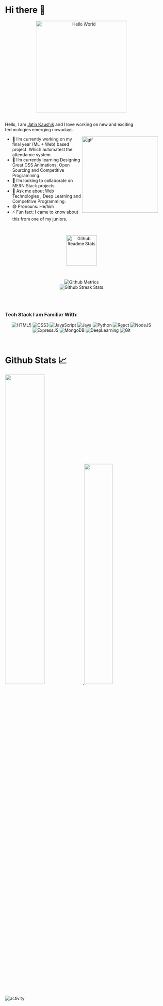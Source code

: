 # Hi there 👋
<div align="center">
<img height="300px" src="https://media1.tenor.com/images/711682362f0a68479c58e0b3430c63f7/tenor.gif?itemid=7520523" alt="Hello World">
 
</div>

<br>

Hello, I am [Jatin Kaushik](https://www.linkedin.com/in/jatin-kaushik-15b5b3175/) and I love working on new and exciting technologies emerging nowadays. 



 <img align="right" width="250px" src="https://media1.tenor.com/images/08fca81ad422d0b98dd04e5d79f0abc9/tenor.gif?itemid=21481919" alt="gif">

- 🔭 I’m currently working on my final year (ML + Web) based project. Which automatest the attendance system.
- 🌱 I’m currently learning Designing Great CSS Animations, Open Sourcing and Competitive Programming.
- 👯 I’m looking to collaborate on MERN Stack projects.
- 💬 Ask me about Web Technologies , Deep Learning and Competitive Programming.
- 😄 Pronouns: He/him
- ⚡ Fun fact: I came to know about this from one of my juniors.

<br>

<p align="center">
 <img width="100px" src="https://res.cloudinary.com/anuraghazra/image/upload/v1594908242/logo_ccswme.svg" align="center" alt="Github Readme Stats" />
</p>
<!-- <p align="center"> <img src="https://komarev.com/ghpvc/?username=kaushikjatin" alt="kaushikjatin"/> </p>  -->



<br>
<p align="center">
  
<img src="https://metrics.lecoq.io/kaushikjatin" alt="Github Metrics">
  
  <br>
  
<img src="https://github-readme-streak-stats.herokuapp.com/?user=kaushikjatin" alt="Github Streak Stats">
  
</p>

<br><br>
### Tech Stack I am Familiar With:

<p align="center">
<img alt="HTML5" src="https://img.shields.io/badge/html5%20-%23E34F26.svg?&style=for-the-badge&logo=html5&logoColor=white"/>
<img alt="CSS3" src="https://img.shields.io/badge/css3%20-%231572B6.svg?&style=for-the-badge&logo=css3&logoColor=white"/>
<img alt="JavaScript" src="https://img.shields.io/badge/javascript%20-%23323330.svg?&style=for-the-badge&logo=javascript&logoColor=%23F7DF1E"/>
<img alt="Java" src ="https://img.shields.io/badge/java%20-%23E34F26.svg?&style=for-the-badge&logo=java&logoColor=white"/>
<img alt="Python" src="https://img.shields.io/badge/python%20-%2314354C.svg?&style=for-the-badge&logo=python&logoColor=white"/>
<img alt="React" src="https://img.shields.io/badge/react%20-%2320232a.svg?&style=for-the-badge&logo=react&logoColor=%2361DAFB"/>
<img alt="NodeJS" src="https://img.shields.io/badge/node.js%20-%2343853D.svg?&style=for-the-badge&logo=node.js&logoColor=white"/>
 <img alt="ExpressJS" src="https://img.shields.io/badge/express%20-%23323330.svg?&style=for-the-badge&logo=express&logoColor=%23F7DF1E"/>
<img alt="MongoDB" src ="https://img.shields.io/badge/MongoDB-%234ea94b.svg?&style=for-the-badge&logo=mongodb&logoColor=white"/>
<img alt='DeepLearning' src="https://img.shields.io/badge/deeplearning%20-%23E34F26.svg?&style=for-the-badge&logo=git&logoColor=white">
<img alt="Git" src="https://img.shields.io/badge/git%20-%23E34F26.svg?&style=for-the-badge&logo=git&logoColor=white"/>
<br/>
</p>

<br>

# Github Stats 📈

<a href="https://github.com/kaushikjatin">
    <img src="https://github-readme-stats.vercel.app/api?username=kaushikjatin&count_private=true&show_icons=true&hide_border=true"
                    width="51%" />
</a>
<a href="https://github.com/kaushikjatin?tab=repositories">
  <img src="https://github-readme-stats.vercel.app/api/top-langs/?username=kaushikjatin&layout=compact&langs_count=10&hide_border=true"
                    width="43%" />
</a>

<br><br>
![activity](https://activity-graph.herokuapp.com/graph?username=kaushikjatin&show_icons=true&count_private=true&area=true&hide_border=true)
